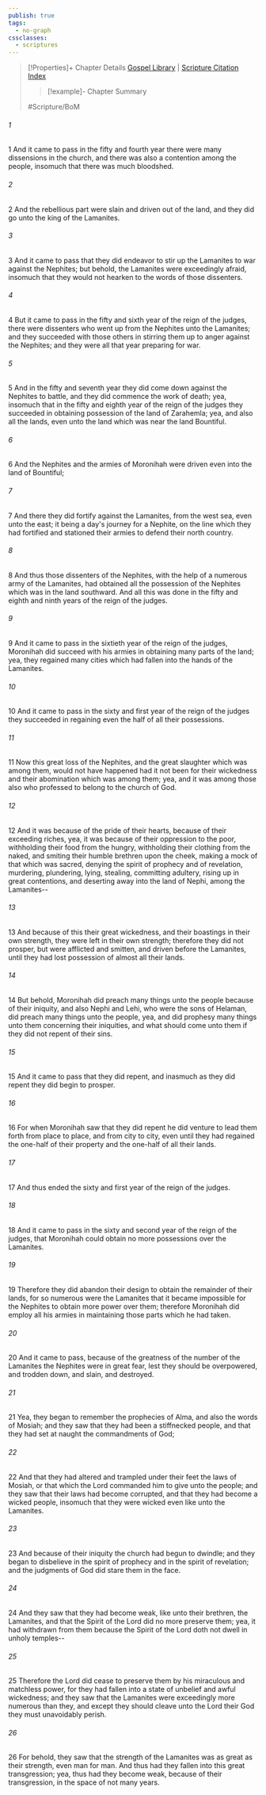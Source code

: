 ```yaml
---
publish: true
tags:
  - no-graph
cssclasses:
  - scriptures
---
```

>[!Properties]+ Chapter Details
>[Gospel Library](https://churchofjesuschrist.org/study/scriptures/bofm/hel/4?lang=eng)    |    [Scripture Citation Index](https://scriptures.byu.edu/#0d604::c0d604)
>>[!example]- Chapter Summary
>> 
> 
>
>#Scripture/BoM
###### 1
1 And it came to pass in the fifty and fourth year there were many dissensions in the church, and there was also a contention among the people, insomuch that there was much bloodshed.
###### 2
2 And the rebellious part were slain and driven out of the land, and they did go unto the king of the Lamanites.
###### 3
3 And it came to pass that they did endeavor to stir up the Lamanites to war against the Nephites; but behold, the Lamanites were exceedingly afraid, insomuch that they would not hearken to the words of those dissenters.
###### 4
4 But it came to pass in the fifty and sixth year of the reign of the judges, there were dissenters who went up from the Nephites unto the Lamanites; and they succeeded with those others in stirring them up to anger against the Nephites; and they were all that year preparing for war.
###### 5
5 And in the fifty and seventh year they did come down against the Nephites to battle, and they did commence the work of death; yea, insomuch that in the fifty and eighth year of the reign of the judges they succeeded in obtaining possession of the land of Zarahemla; yea, and also all the lands, even unto the land which was near the land Bountiful.
###### 6
6 And the Nephites and the armies of Moronihah were driven even into the land of Bountiful;
###### 7
7 And there they did fortify against the Lamanites, from the west sea, even unto the east; it being a day's journey for a Nephite, on the line which they had fortified and stationed their armies to defend their north country.
###### 8
8 And thus those dissenters of the Nephites, with the help of a numerous army of the Lamanites, had obtained all the possession of the Nephites which was in the land southward. And all this was done in the fifty and eighth and ninth years of the reign of the judges.
###### 9
9 And it came to pass in the sixtieth year of the reign of the judges, Moronihah did succeed with his armies in obtaining many parts of the land; yea, they regained many cities which had fallen into the hands of the Lamanites.
###### 10
10 And it came to pass in the sixty and first year of the reign of the judges they succeeded in regaining even the half of all their possessions.
###### 11
11 Now this great loss of the Nephites, and the great slaughter which was among them, would not have happened had it not been for their wickedness and their abomination which was among them; yea, and it was among those also who professed to belong to the church of God.
###### 12
12 And it was because of the pride of their hearts, because of their exceeding riches, yea, it was because of their oppression to the poor, withholding their food from the hungry, withholding their clothing from the naked, and smiting their humble brethren upon the cheek, making a mock of that which was sacred, denying the spirit of prophecy and of revelation, murdering, plundering, lying, stealing, committing adultery, rising up in great contentions, and deserting away into the land of Nephi, among the Lamanites--
###### 13
13 And because of this their great wickedness, and their boastings in their own strength, they were left in their own strength; therefore they did not prosper, but were afflicted and smitten, and driven before the Lamanites, until they had lost possession of almost all their lands.
###### 14
14 But behold, Moronihah did preach many things unto the people because of their iniquity, and also Nephi and Lehi, who were the sons of Helaman, did preach many things unto the people, yea, and did prophesy many things unto them concerning their iniquities, and what should come unto them if they did not repent of their sins.
###### 15
15 And it came to pass that they did repent, and inasmuch as they did repent they did begin to prosper.
###### 16
16 For when Moronihah saw that they did repent he did venture to lead them forth from place to place, and from city to city, even until they had regained the one-half of their property and the one-half of all their lands.
###### 17
17 And thus ended the sixty and first year of the reign of the judges.
###### 18
18 And it came to pass in the sixty and second year of the reign of the judges, that Moronihah could obtain no more possessions over the Lamanites.
###### 19
19 Therefore they did abandon their design to obtain the remainder of their lands, for so numerous were the Lamanites that it became impossible for the Nephites to obtain more power over them; therefore Moronihah did employ all his armies in maintaining those parts which he had taken.
###### 20
20 And it came to pass, because of the greatness of the number of the Lamanites the Nephites were in great fear, lest they should be overpowered, and trodden down, and slain, and destroyed.
###### 21
21 Yea, they began to remember the prophecies of Alma, and also the words of Mosiah; and they saw that they had been a stiffnecked people, and that they had set at naught the commandments of God;
###### 22
22 And that they had altered and trampled under their feet the laws of Mosiah, or that which the Lord commanded him to give unto the people; and they saw that their laws had become corrupted, and that they had become a wicked people, insomuch that they were wicked even like unto the Lamanites.
###### 23
23 And because of their iniquity the church had begun to dwindle; and they began to disbelieve in the spirit of prophecy and in the spirit of revelation; and the judgments of God did stare them in the face.
###### 24
24 And they saw that they had become weak, like unto their brethren, the Lamanites, and that the Spirit of the Lord did no more preserve them; yea, it had withdrawn from them because the Spirit of the Lord doth not dwell in unholy temples--
###### 25
25 Therefore the Lord did cease to preserve them by his miraculous and matchless power, for they had fallen into a state of unbelief and awful wickedness; and they saw that the Lamanites were exceedingly more numerous than they, and except they should cleave unto the Lord their God they must unavoidably perish.
###### 26
26 For behold, they saw that the strength of the Lamanites was as great as their strength, even man for man. And thus had they fallen into this great transgression; yea, thus had they become weak, because of their transgression, in the space of not many years.
